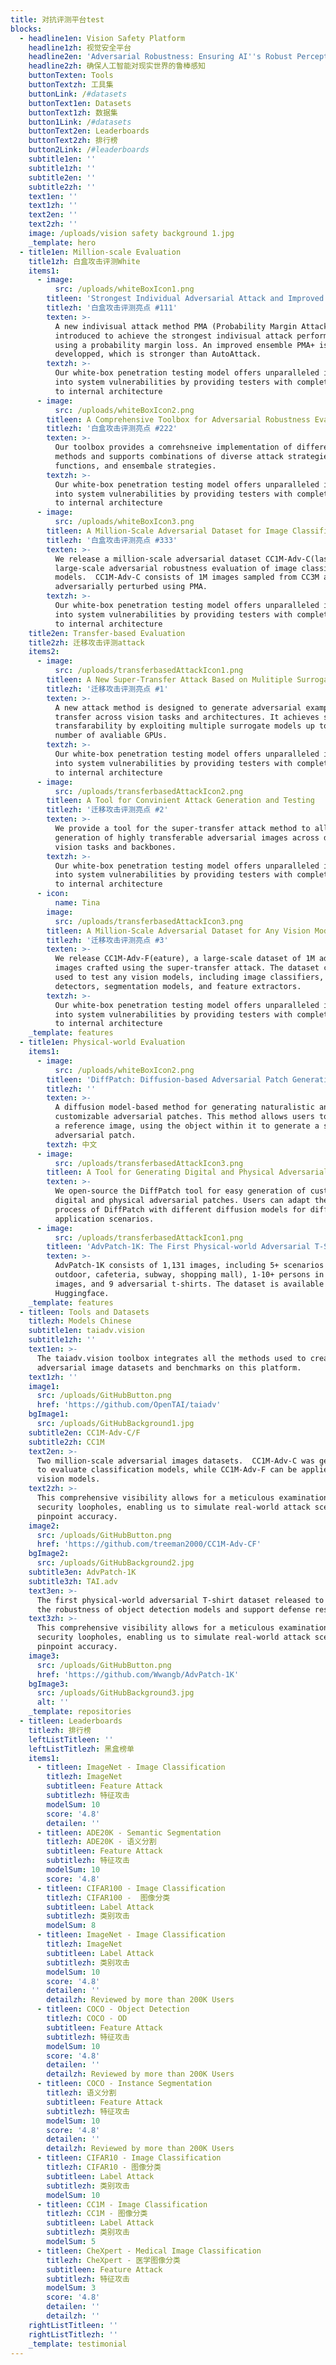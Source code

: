 ```yaml
---
title: 对抗评测平台test
blocks:
  - headline1en: Vision Safety Platform
    headline1zh: 视觉安全平台
    headline2en: 'Adversarial Robustness: Ensuring AI''s Robust Perception of Reality'
    headline2zh: 确保人工智能对现实世界的鲁棒感知
    buttonTexten: Tools
    buttonTextzh: 工具集
    buttonLink: /#datasets
    buttonText1en: Datasets
    buttonText1zh: 数据集
    button1Link: /#datasets
    buttonText2en: Leaderboards
    buttonText2zh: 排行榜
    button2Link: /#leaderboards
    subtitle1en: ''
    subtitle1zh: ''
    subtitle2en: ''
    subtitle2zh: ''
    text1en: ''
    text1zh: ''
    text2en: ''
    text2zh: ''
    image: /uploads/vision safety background 1.jpg
    _template: hero
  - title1en: Million-scale Evaluation
    title1zh: 白盒攻击评测White
    items1:
      - image:
          src: /uploads/whiteBoxIcon1.png
        titleen: 'Strongest Individual Adversarial Attack and Improved Ensemble '
        titlezh: '白盒攻击评测亮点 #111'
        texten: >-
          A new indivisual attack method PMA (Probability Margin Attack) is
          introduced to achieve the strongest indivisual attack performance
          using a probability margin loss. An improved ensemble PMA+ is then
          developped, which is stronger than AutoAttack.
        textzh: >-
          Our white-box penetration testing model offers unparalleled insights
          into system vulnerabilities by providing testers with complete access
          to internal architecture
      - image:
          src: /uploads/whiteBoxIcon2.png
        titleen: A Comprehensive Toolbox for Adversarial Robustness Evaluation
        titlezh: '白盒攻击评测亮点 #222'
        texten: >-
          Our toolbox provides a comrehsneive implementation of different attack
          methods and supports combinations of diverse attack strategies, loss
          functions, and ensembale strategies.
        textzh: >-
          Our white-box penetration testing model offers unparalleled insights
          into system vulnerabilities by providing testers with complete access
          to internal architecture
      - image:
          src: /uploads/whiteBoxIcon3.png
        titleen: A Million-Scale Adversarial Dataset for Image Classification Models
        titlezh: '白盒攻击评测亮点 #333'
        texten: >-
          We release a million-scale adversarial dataset CC1M-Adv-C(lass) for
          large-scale adversarial robustness evaluation of image classification
          models.  CC1M-Adv-C consists of 1M images sampled from CC3M and
          adversarially perturbed using PMA.
        textzh: >-
          Our white-box penetration testing model offers unparalleled insights
          into system vulnerabilities by providing testers with complete access
          to internal architecture
    title2en: Transfer-based Evaluation
    title2zh: 迁移攻击评测attack
    items2:
      - image:
          src: /uploads/transferbasedAttackIcon1.png
        titleen: A New Super-Transfer Attack Based on Mulitiple Surrogate Models
        titlezh: '迁移攻击评测亮点 #1'
        texten: >-
          A new attack method is designed to generate adversarial examples that
          transfer across vision tasks and architectures. It achieves super
          transfarability by exploiting multiple surrogate models up to the
          number of avaliable GPUs.
        textzh: >-
          Our white-box penetration testing model offers unparalleled insights
          into system vulnerabilities by providing testers with complete access
          to internal architecture
      - image:
          src: /uploads/transferbasedAttackIcon2.png
        titleen: A Tool for Convinient Attack Generation and Testing
        titlezh: '迁移攻击评测亮点 #2'
        texten: >-
          We provide a tool for the super-transfer attack method to allow easy
          generation of highly transferable adversarial images across different
          vision tasks and backbones. 
        textzh: >-
          Our white-box penetration testing model offers unparalleled insights
          into system vulnerabilities by providing testers with complete access
          to internal architecture
      - icon:
          name: Tina
        image:
          src: /uploads/transferbasedAttackIcon3.png
        titleen: A Million-Scale Adversarial Dataset for Any Vision Models
        titlezh: '迁移攻击评测亮点 #3'
        texten: >-
          We release CC1M-Adv-F(eature), a large-scale dataset of 1M adversarial
          images crafted using the super-transfer attack. The dataset can be
          used to test any vision models, including image classifiers, object
          detectors, segmentation models, and feature extractors. 
        textzh: >-
          Our white-box penetration testing model offers unparalleled insights
          into system vulnerabilities by providing testers with complete access
          to internal architecture
    _template: features
  - title1en: Physical-world Evaluation
    items1:
      - image:
          src: /uploads/whiteBoxIcon2.png
        titleen: 'DiffPatch: Diffusion-based Adversarial Patch Generation'
        titlezh: ''
        texten: >-
          A diffusion model-based method for generating naturalistic and
          customizable adversarial patches. This method allows users to specify
          a reference image, using the object within it to generate a stylized
          adversarial patch.
        textzh: 中文
      - image:
          src: /uploads/transferbasedAttackIcon3.png
        titleen: A Tool for Generating Digital and Physical Adversarial Patches
        texten: >-
          We open-source the DiffPatch tool for easy generation of customized
          digital and physical adversarial patches. Users can adapt the training
          process of DiffPatch with different diffusion models for different
          application scenarios.
      - image:
          src: /uploads/transferbasedAttackIcon1.png
        titleen: 'AdvPatch-1K: The First Physical-world Adversarial T-Shirt Dataset'
        texten: >-
          AdvPatch-1K consists of 1,131 images, including 5+ scenarios (lab,
          outdoor, cafeteria, subway, shopping mall), 1-10+ persons in the
          images, and 9 adversarial t-shirts. The dataset is available on
          Huggingface.
    _template: features
  - titleen: Tools and Datasets
    titlezh: Models Chinese
    subtitle1en: taiadv.vision
    subtitle1zh: ''
    text1en: >-
      The taiadv.vision toolbox integrates all the methods used to create the
      adversarial image datasets and benchmarks on this platform.
    text1zh: ''
    image1:
      src: /uploads/GitHubButton.png
      href: 'https://github.com/OpenTAI/taiadv'
    bgImage1:
      src: /uploads/GitHubBackground1.jpg
    subtitle2en: CC1M-Adv-C/F
    subtitle2zh: CC1M
    text2en: >-
      Two million-scale adversarial images datasets.  CC1M-Adv-C was generated
      to evaluate classification models, while CC1M-Adv-F can be applied to any
      vision models. 
    text2zh: >-
      This comprehensive visibility allows for a meticulous examination of
      security loopholes, enabling us to simulate real-world attack scenarios
      pinpoint accuracy.
    image2:
      src: /uploads/GitHubButton.png
      href: 'https://github.com/treeman2000/CC1M-Adv-CF'
    bgImage2:
      src: /uploads/GitHubBackground2.jpg
    subtitle3en: AdvPatch-1K
    subtitle3zh: TAI.adv
    text3en: >-
      The first physical-world adversarial T-shirt dataset released to evaluate
      the robustness of object detection models and support defense research.
    text3zh: >-
      This comprehensive visibility allows for a meticulous examination of
      security loopholes, enabling us to simulate real-world attack scenarios
      pinpoint accuracy.
    image3:
      src: /uploads/GitHubButton.png
      href: 'https://github.com/Wwangb/AdvPatch-1K'
    bgImage3:
      src: /uploads/GitHubBackground3.jpg
      alt: ''
    _template: repositories
  - titleen: Leaderboards
    titlezh: 排行榜
    leftListTitleen: ''
    leftListTitlezh: 黑盒榜单
    items1:
      - titleen: ImageNet - Image Classification
        titlezh: ImageNet
        subtitleen: Feature Attack
        subtitlezh: 特征攻击
        modelSum: 10
        score: '4.8'
        detailen: ''
      - titleen: ADE20K - Semantic Segmentation
        titlezh: ADE20K - 语义分割
        subtitleen: Feature Attack
        subtitlezh: 特征攻击
        modelSum: 10
        score: '4.8'
      - titleen: CIFAR100 - Image Classification
        titlezh: CIFAR100 -  图像分类
        subtitleen: Label Attack
        subtitlezh: 类别攻击
        modelSum: 8
      - titleen: ImageNet - Image Classification
        titlezh: ImageNet
        subtitleen: Label Attack
        subtitlezh: 类别攻击
        modelSum: 10
        score: '4.8'
        detailen: ''
        detailzh: Reviewed by more than 200K Users
      - titleen: COCO - Object Detection
        titlezh: COCO - OD
        subtitleen: Feature Attack
        subtitlezh: 特征攻击
        modelSum: 10
        score: '4.8'
        detailen: ''
        detailzh: Reviewed by more than 200K Users
      - titleen: COCO - Instance Segmentation
        titlezh: 语义分割
        subtitleen: Feature Attack
        subtitlezh: 特征攻击
        modelSum: 10
        score: '4.8'
        detailen: ''
        detailzh: Reviewed by more than 200K Users
      - titleen: CIFAR10 - Image Classification
        titlezh: CIFAR10 - 图像分类
        subtitleen: Label Attack
        subtitlezh: 类别攻击
        modelSum: 10
      - titleen: CC1M - Image Classification
        titlezh: CC1M - 图像分类
        subtitleen: Label Attack
        subtitlezh: 类别攻击
        modelSum: 5
      - titleen: CheXpert - Medical Image Classification
        titlezh: CheXpert - 医学图像分类
        subtitleen: Feature Attack
        subtitlezh: 特征攻击
        modelSum: 3
        score: '4.8'
        detailen: ''
        detailzh: ''
    rightListTitleen: ''
    rightListTitlezh: ''
    _template: testimonial
---
```



